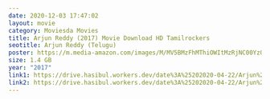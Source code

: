 ```yaml
---
date: 2020-12-03 17:47:02
layout: movie
category: Moviesda Movies
title: Arjun Reddy (2017) Movie Download HD Tamilrockers
seotitle: Arjun Reddy (Telugu)
poster: https://m.media-amazon.com/images/M/MV5BMzFhMThiOWItMzRjNC00YzQwLTkyZWItYmJhNzgwYzY1ODI0XkEyXkFqcGdeQXVyNTcyMzkyODg@._V1_.jpg
size: 1.4 GB
year: "2017"
link1: https://drive.hasibul.workers.dev/date%3A%25202020-04-22/Arjun%2520Reddy%2520(2019)%2520UNCUT%2520720p%252010bit%2520WEBRip%2520HEVC%2520x265%2520%5BOrg%2520Hindi%2520DD2.0%2520-%2520Telugu%25202.0%5D%2520ESub%2520-%2520MoviePirate%2520-%2520Telly.mkv
link2: https://drive.hasibul.workers.dev/date%3A%25202020-04-22/Arjun%2520Reddy%2520(2019)%2520UNCUT%2520720p%252010bit%2520WEBRip%2520HEVC%2520x265%2520%5BOrg%2520Hindi%2520DD2.0%2520-%2520Telugu%25202.0%5D%2520ESub%2520-%2520MoviePirate%2520-%2520Telly.mkv
---
```

